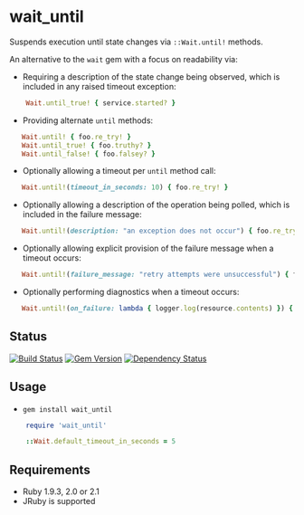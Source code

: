 wait_until
============

Suspends execution until state changes via ```::Wait.until!``` methods.

An alternative to the ```wait``` gem with a focus on readability via:

* Requiring a description of the state change being observed, which is included in any raised timeout exception:

```ruby
    Wait.until_true! { service.started? }
```

* Providing alternate ```until``` methods:

```ruby
   Wait.until! { foo.re_try! }
   Wait.until_true! { foo.truthy? }
   Wait.until_false! { foo.falsey? }
```

* Optionally allowing a timeout per ```until``` method call:

```ruby
   Wait.until!(timeout_in_seconds: 10) { foo.re_try! }
```

* Optionally allowing a description of the operation being polled, which is included in the failure message:

```ruby
   Wait.until!(description: "an exception does not occur") { foo.re_try! }
```

* Optionally allowing explicit provision of the failure message when a timeout occurs:

```ruby
   Wait.until!(failure_message: "retry attempts were unsuccessful") { foo.re_try! }
```

* Optionally performing diagnostics when a timeout occurs:

```ruby
   Wait.until!(on_failure: lambda { logger.log(resource.contents) }) { resource.contains?("foo") }
```

Status
------

[![Build Status](https://travis-ci.org/MYOB-Technology/wait_until.png)](https://travis-ci.org/MYOB-Technology/wait_until)
[![Gem Version](https://badge.fury.io/rb/wait_until.png)](http://badge.fury.io/rb/wait_until)
[![Dependency Status](https://gemnasium.com/MYOB-Technology/wait_until.png)](https://gemnasium.com/MYOB-Technology/wait_until)

Usage
-----

* ```gem install wait_until```

```ruby
    require 'wait_until'

    ::Wait.default_timeout_in_seconds = 5
```

Requirements
------------

* Ruby 1.9.3, 2.0 or 2.1
* JRuby is supported
